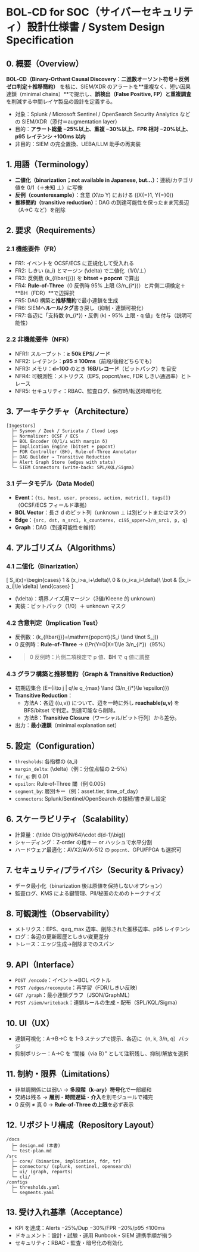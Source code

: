 # BOL‑CD for SOC（サイバーセキュリティ）設計仕様書 / System Design Specification

## 0. 概要（Overview）
**BOL‑CD（Binary‑Orthant Causal Discovery：二進数オーソント符号＋反例ゼロ判定＋推移簡約）** を核に、SIEM/XDR のアラートを**重複なく、短い因果連鎖（minimal chains）**で提示し、**誤検出（False Positive, FP）と重複調査**を削減する中間レイヤ製品の設計を定義する。

- 対象：Splunk / Microsoft Sentinel / OpenSearch Security Analytics などの SIEM/XDR（添付＝augmentation layer）
- 目的：**アラート総量 −25%以上、重複 −30%以上、FPR 相対 −20%以上、p95 レイテンシ +100ms 以内**
- 非目的：SIEM の完全置換、UEBA/LLM 助手の再実装

## 1. 用語（Terminology）
- **二値化（binarization；not available in Japanese, but…）**：連続/カテゴリ値を 0/1（＋未知 ⊥）に写像
- **反例（counterexample）**：含意 \(X\to Y\) における \((X{=}1, Y{=}0)\)
- **推移簡約（transitive reduction）**：DAG の到達可能性を保ったまま冗長辺（A→C など）を削除

## 2. 要求（Requirements）
### 2.1 機能要件（FR）
- FR1: イベントを OCSF/ECS に正規化して受入れる
- FR2: しきい \(a_i\) とマージン \(\delta\) で二値化（1/0/⊥）
- FR3: 反例数 \(k_{i\bar{j}}\) を **bitset + popcnt** で算出
- FR4: **Rule‑of‑Three**（0 反例時 95% 上限 \(3/n_{i*}\)）と片側二項検定＋**BH（FDR）**で辺採択
- FR5: DAG 構築と**推移簡約**で最小連鎖を生成
- FR6: SIEMへ**ルール/タグ**書き戻し（抑制・連鎖可視化）
- FR7: 各辺に「支持数 \(n_{i*}\)・反例 \(k\)・95% 上限・q 値」を付与（説明可能性）

### 2.2 非機能要件（NFR）
- NFR1: スループット：**≥ 50k EPS/ノード**
- NFR2: レイテンシ：**p95 ≤ 100ms**（前段/後段どちらでも）
- NFR3: メモリ：**d=100** のとき **16B/レコード**（ビットパック）を目安
- NFR4: 可観測性：メトリクス（EPS, popcnt/sec, FDR しきい通過率）とトレース
- NFR5: セキュリティ：RBAC、監査ログ、保存時/転送時暗号化

## 3. アーキテクチャ（Architecture）
```
[Ingestors]
  ├─ Sysmon / Zeek / Suricata / Cloud Logs
  ├─ Normalizer: OCSF / ECS
  ├─ BOL Encoder (0/1/⊥ with margin δ)
  ├─ Implication Engine (bitset + popcnt)
  ├─ FDR Controller (BH), Rule‑of‑Three Annotator
  ├─ DAG Builder → Transitive Reduction
  ├─ Alert Graph Store (edges with stats)
  └─ SIEM Connectors (write-back: SPL/KQL/Sigma)
```

### 3.1 データモデル（Data Model）
- **Event**：`{ts, host, user, process, action, metric[], tags[]}`（OCSF/ECS フィールド準拠）
- **BOL Vector**：長さ d のビット列（unknown ⊥ は別ビットまたはマスク）
- **Edge**：`{src, dst, n_src1, k_counterex, ci95_upper=3/n_src1, p, q}`
- **Graph**：DAG（到達可能性を維持）

## 4. アルゴリズム（Algorithms）
### 4.1 二値化（Binarization）
\[
S_i(x)=\begin{cases}
1 & (x_i>a_i+\delta)\\
0 & (x_i<a_i-\delta)\\
\bot & (|x_i-a_i|\le \delta)
\end{cases}
\]
- \(\delta\)：境界ノイズ用マージン（3値/Kleene 的 unknown）
- 実装：ビットパック（1/0）＋ unknown マスク

### 4.2 含意判定（Implication Test）
- 反例数：\(k_{i\bar{j}}=\mathrm{popcnt}(S_i \land \lnot S_j)\)
- 0 反例時：**Rule‑of‑Three** → \(\Pr(Y=0|X=1)\le 3/n_{i*}\)（95%）
- >0 反例時：片側二項検定で p 値、**BH** で q 値に調整

### 4.3 グラフ構築と推移簡約（Graph & Transitive Reduction）
- 初期辺集合 \(E=\{i\to j | q\le q_{max} \land (3/n_{i*}\le \epsilon)\}\)
- **Transitive Reduction**：
  - 方法A：各辺 \((u,v)\) について、辺を一時に外し **reachable(u,v)** を BFS/bitset で判定。到達可能なら削除。
  - 方法B：**Transitive Closure**（ワーシャル/ビット行列）から差分。
- 出力：**最小連鎖**（minimal explanation set）

## 5. 設定（Configuration）
- `thresholds`: 各指標の \(a_i\)
- `margin_delta`: \(\delta\)（例：分位点幅の 2–5%）
- `fdr_q`: 例 0.01
- `epsilon`: Rule‑of‑Three 閾（例 0.005）
- `segment_by`: 層別キー（例：asset.tier, time_of_day）
- `connectors`: Splunk/Sentinel/OpenSearch の接続/書き戻し設定

## 6. スケーラビリティ（Scalability）
- 計算量：\(\tilde O\big((N/64)\cdot d(d-1)\big)\)
- シャーディング：Z‑order の粗キー or ハッシュで水平分割
- ハードウェア最適化：AVX2/AVX‑512 の `popcnt`、GPU/FPGA も選択可

## 7. セキュリティ/プライバシ（Security & Privacy）
- データ最小化（binarization 後は原値を保持しないオプション）
- 監査ログ、KMS による鍵管理、PII/秘匿のためのトークナイズ

## 8. 可観測性（Observability）
- メトリクス：EPS、q≤q_max 辺率、削除された推移辺率、p95 レイテンシ
- ログ：各辺の更新履歴としきい変更差分
- トレース：エッジ生成→削除までのスパン

## 9. API（Interface）
- `POST /encode`：イベント→BOL ベクトル
- `POST /edges/recompute`：再学習（FDR/しきい反映）
- `GET /graph`：最小連鎖グラフ（JSON/GraphML）
- `POST /siem/writeback`：連鎖ルールの生成・配布（SPL/KQL/Sigma）

## 10. UI（UX）
- 連鎖可視化：A→B→C を 1–3 ステップで提示、各辺に（n, k, 3/n, q）バッジ
- 抑制ポリシー：A→C を “間接（via B）” として注釈残し、抑制/解放を選択

## 11. 制約・限界（Limitations）
- 非単調関係には弱い → **多段階（k‑ary）符号化**で一部緩和
- 交絡は残る → **層別**・**時間遅延**・**介入**を別モジュールで補完
- 0 反例 ≠ 真 0 → **Rule‑of‑Three の上限**を必ず表示

## 12. リポジトリ構成（Repository Layout）
```
/docs
  ├─ design.md (本書)
  └─ test-plan.md
/src
  ├─ core/ (binarize, implication, fdr, tr)
  ├─ connectors/ (splunk, sentinel, opensearch)
  ├─ ui/ (graph, reports)
  └─ cli/
/configs
  ├─ thresholds.yaml
  └─ segments.yaml
```

## 13. 受け入れ基準（Acceptance）
- KPI を達成：Alerts −25%/Dup −30%/FPR −20%/p95 ≤100ms
- ドキュメント：設計・試験・運用 Runbook・SIEM 連携手順が揃う
- セキュリティ：RBAC・監査・暗号化の有効化
